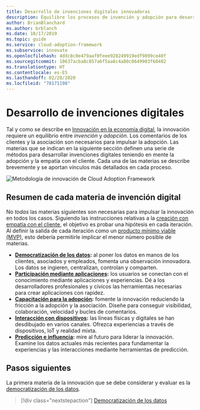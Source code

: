 ```yaml
---
title: Desarrollo de invenciones digitales innovadoras
description: Equilibre los procesos de invención y adopción para desarrollar invenciones digitales mientras se tiene presente la adopción y la empatía con el cliente.
author: BrianBlanchard
ms.author: brblanch
ms.date: 10/17/2019
ms.topic: guide
ms.service: cloud-adoption-framework
ms.subservice: innovate
ms.openlocfilehash: 4ddc8c0e479aaf0feee928249919edf9899ce40f
ms.sourcegitcommit: 10637acba8c857a6f5aa8c4a80c0649903f60402
ms.translationtype: HT
ms.contentlocale: es-ES
ms.lasthandoff: 02/28/2020
ms.locfileid: "78171198"
---
```

# <a name="develop-digital-inventions"></a>Desarrollo de invenciones digitales

Tal y como se describe en [Innovación en la economía digital](./index.md), la innovación requiere un equilibrio entre *invención* y *adopción*. Los comentarios de los clientes y la asociación son necesarios para impulsar la adopción. Las materias que se indican en la siguiente sección definen una serie de métodos para desarrollar invenciones digitales teniendo en mente la adopción y la empatía con el cliente. Cada una de las materias se describe brevemente y se aportan vínculos más detallados en cada proceso.

![Metodología de innovación de Cloud Adoption Framework](../../_images/innovate/innovate-methodology.png)

## <a name="summary-of-each-discipline-of-digital-invention"></a>Resumen de cada materia de invención digital

No *todas* las materias siguientes son necesarias para impulsar la innovación en todos los casos. Siguiendo las instrucciones relativas a la [creación con empatía con el cliente](./build.md), el objetivo es probar una hipótesis en cada iteración. Al definir la salida de cada iteración como un [producto mínimo viable (MVP)](https://docs.microsoft.com/azure/cloud-adoption-framework/govern/policy-compliance#minimum-viable-product-mvp-for-policy), esto debería permitirle implicar el menor número posible de materias.

- **[Democratización de los datos](./data.md):** al poner los datos en manos de los clientes, asociados y empleados, fomenta una observación innovadora. Los datos se ingieren, centralizan, controlan y comparten.
- **[Participación mediante aplicaciones](./apps.md):** los usuarios se conectan con el conocimiento mediante aplicaciones y experiencias. Dé a los desarrolladores profesionales y cívicos las herramientas necesarias para crear aplicaciones con rapidez.
- **[Capacitación para la adopción](./ci-cd.md):** fomente la innovación reduciendo la fricción a la adopción y la asociación. Diseñe para conseguir visibilidad, colaboración, velocidad y bucles de comentarios.
- **[Interacción con dispositivos](./devices.md):** las líneas físicas y digitales se han desdibujado en varios canales. Ofrezca experiencias a través de dispositivos, IoT y realidad mixta.
- **[Predicción e influencia](./predict.md):** mire al futuro para liderar la innovación. Examine los datos actuales más recientes para fundamentar la experiencias y las interacciones mediante herramientas de predicción.

## <a name="next-steps"></a>Pasos siguientes

La primera materia de la innovación que se debe considerar y evaluar es la [democratización de los datos](./data.md).

> [!div class="nextstepaction"]
> [Democratización de los datos](./data.md)

